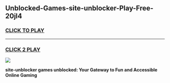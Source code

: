 
## Unblocked-Games-site-unblocker-Play-Free-20jl4
<h3>
<a href="https://premium76.site?title=site-unblocker&ref=10A">CLICK TO PLAY</a></h3>
<hr>

<h3>
<a href="https://premium76.site?title=site-unblocker&ref=10A">CLICK 2 PLAY</a>
  
</h3>

<a href="https://premium76.site?title=site-unblocker&ref=10A"><img src="https://clearcache.store/games.png"></a>


**site-unblocker games unblocked: Your Gateway to Fun and Accessible Online Gaming**
